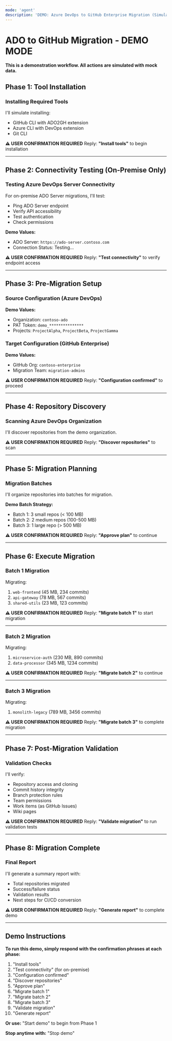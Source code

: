 ```yaml
---
mode: 'agent'
description: 'DEMO: Azure DevOps to GitHub Enterprise Migration (Simulated)'
---
```


# ADO to GitHub Migration - DEMO MODE

**This is a demonstration workflow. All actions are simulated with mock data.**

## Phase 1: Tool Installation

### Installing Required Tools
I'll simulate installing:
- GitHub CLI with ADO2GH extension
- Azure CLI with DevOps extension
- Git CLI

**⚠️ USER CONFIRMATION REQUIRED**
Reply: **"Install tools"** to begin installation

---

## Phase 2: Connectivity Testing (On-Premise Only)

### Testing Azure DevOps Server Connectivity
For on-premise ADO Server migrations, I'll test:
- Ping ADO Server endpoint
- Verify API accessibility
- Test authentication
- Check permissions

**Demo Values:**
- ADO Server: `https://ado-server.contoso.com`
- Connection Status: Testing...

**⚠️ USER CONFIRMATION REQUIRED**
Reply: **"Test connectivity"** to verify endpoint access

---

## Phase 3: Pre-Migration Setup

### Source Configuration (Azure DevOps)
**Demo Values:**
- Organization: `contoso-ado`
- PAT Token: `demo_***************`
- Projects: `ProjectAlpha`, `ProjectBeta`, `ProjectGamma`

### Target Configuration (GitHub Enterprise)
**Demo Values:**
- GitHub Org: `contoso-enterprise`
- Migration Team: `migration-admins`

**⚠️ USER CONFIRMATION REQUIRED**
Reply: **"Configuration confirmed"** to proceed

---

## Phase 4: Repository Discovery

### Scanning Azure DevOps Organization
I'll discover repositories from the demo organization.

**⚠️ USER CONFIRMATION REQUIRED**
Reply: **"Discover repositories"** to scan

---

## Phase 5: Migration Planning

### Migration Batches
I'll organize repositories into batches for migration.

**Demo Batch Strategy:**
- Batch 1: 3 small repos (< 100 MB)
- Batch 2: 2 medium repos (100-500 MB)
- Batch 3: 1 large repo (> 500 MB)

**⚠️ USER CONFIRMATION REQUIRED**
Reply: **"Approve plan"** to continue

---

## Phase 6: Execute Migration

### Batch 1 Migration
Migrating:
1. `web-frontend` (45 MB, 234 commits)
2. `api-gateway` (78 MB, 567 commits)
3. `shared-utils` (23 MB, 123 commits)

**⚠️ USER CONFIRMATION REQUIRED**
Reply: **"Migrate batch 1"** to start migration

---

### Batch 2 Migration
Migrating:
1. `microservice-auth` (230 MB, 890 commits)
2. `data-processor` (345 MB, 1234 commits)

**⚠️ USER CONFIRMATION REQUIRED**
Reply: **"Migrate batch 2"** to continue

---

### Batch 3 Migration
Migrating:
1. `monolith-legacy` (789 MB, 3456 commits)

**⚠️ USER CONFIRMATION REQUIRED**
Reply: **"Migrate batch 3"** to complete migration

---

## Phase 7: Post-Migration Validation

### Validation Checks
I'll verify:
- Repository access and cloning
- Commit history integrity
- Branch protection rules
- Team permissions
- Work items (as GitHub Issues)
- Wiki pages

**⚠️ USER CONFIRMATION REQUIRED**
Reply: **"Validate migration"** to run validation tests

---

## Phase 8: Migration Complete

### Final Report
I'll generate a summary report with:
- Total repositories migrated
- Success/failure status
- Validation results
- Next steps for CI/CD conversion

**⚠️ USER CONFIRMATION REQUIRED**
Reply: **"Generate report"** to complete demo

---

## Demo Instructions

**To run this demo, simply respond with the confirmation phrases at each phase:**
1. "Install tools"
2. "Test connectivity" (for on-premise)
3. "Configuration confirmed"
4. "Discover repositories"
5. "Approve plan"
6. "Migrate batch 1"
7. "Migrate batch 2"
8. "Migrate batch 3"
9. "Validate migration"
10. "Generate report"

**Or use:** "Start demo" to begin from Phase 1

**Stop anytime with:** "Stop demo"

